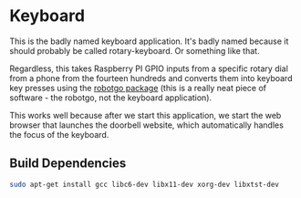 # Keyboard

This is the badly named keyboard application. It's badly named because it should probably be called rotary-keyboard. Or something like that.

Regardless, this takes Raspberry PI GPIO inputs from a specific rotary dial from a phone from the fourteen hundreds and converts them into keyboard key presses using the [robotgo package](https://github.com/go-vgo/robotgo) (this is a really neat piece of software - the robotgo, not the keyboard application).

This works well because after we start this application, we start the web browser that launches the doorbell website, which automatically handles the focus of the keyboard.

## Build Dependencies

```bash
sudo apt-get install gcc libc6-dev libx11-dev xorg-dev libxtst-dev
```
